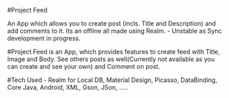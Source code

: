 #Project Feed

An App which allows you to create post (incls. Title and Description) and add comments to it. Its an offline all made using Realm. - Unstable as Sync development in progress.


#Project Feed is an App, which provides features to create feed with Title, Image and Body. See others posts as well(Currently not available as you can create and see your own) and Comment on post. 


#Tech Used - Realm for Local DB, Material Design, Picasso, DataBinding, Core Java, Android, XML, Gson, JSon, .....

